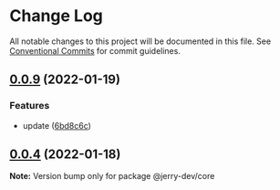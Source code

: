 # Change Log

All notable changes to this project will be documented in this file.
See [Conventional Commits](https://conventionalcommits.org) for commit guidelines.

## [0.0.9](https://github.com/lin559/lerna-demo/compare/@jerry-dev/core@0.0.8...@jerry-dev/core@0.0.9) (2022-01-19)


### Features

* update ([6bd8c6c](https://github.com/lin559/lerna-demo/commit/6bd8c6c7bad12e62d7cc0de12b7bbd5c681a890a))






## [0.0.4](https://github.com/lin559/lerna-demo/compare/v0.0.3...v0.0.4) (2022-01-18)

**Note:** Version bump only for package @jerry-dev/core
